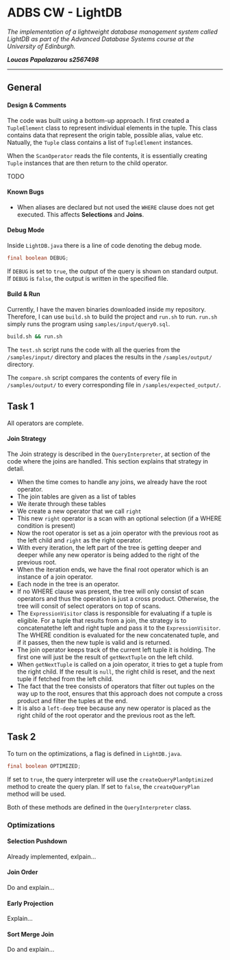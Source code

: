 # ADBS CW - LightDB

*The implementation of a lightweight database management system called LightDB as part of the Advanced Database Systems course at the University of Edinburgh.*

***Loucas Papalazarou***
***s2567498***

---

## General

#### Design & Comments

The code was built using a bottom-up approach. I first created a `TupleElement` class to represent individual elements in the tuple. This class contains data that represent the origin table, possible alias, value etc. Natually, the `Tuple` class contains a list of `TupleElement` instances.

When the `ScanOperator` reads the file contents, it is essentially creating `Tuple` instances that are then return to the child operator.

TODO

#### Known Bugs

- When aliases are declared but not used the `WHERE` clause does not get executed. This affects **Selections** and **Joins**.
 
#### Debug Mode

Inside `LightDB.java` there is a line of code denoting the debug mode.

```java
final boolean DEBUG;
```

If `DEBUG` is set to `true`, the output of the query is shown on standard output.
If `DEBUG` is `false`, the output is written in the specified file.

#### Build & Run
Currently, I have the maven binaries downloaded inside my repository. Therefore, I can use `build.sh` to build the project and `run.sh` to run. `run.sh` simply runs the program using `samples/input/query0.sql`. 

```bash
build.sh && run.sh
```

The `test.sh` script runs the code with all the queries from the `/samples/input/` directory and places the results in the `/samples/output/` directory.

The `compare.sh` script compares the contents of every file in `/samples/output/` to every corresponding file in `/samples/expected_output/`.

## Task 1

All operators are complete.

#### Join Strategy

The Join strategy is described in the `QueryInterpreter`, at section of the code where the joins are handled. This section explains that strategy in detail.

- When the time comes to handle any joins, we already have the root operator.
- The join tables are given as a list of tables
- We iterate through these tables
- We create a new operator that we call `right`
- This new `right` operator is a scan with an optional selection (if a WHERE condition is present)
- Now the root operator is set as a join operator with the previous root as the left child and `right` as the right operator.
- With every iteration, the left part of the tree is getting deeper and deeper while any new operator is being added to the right of the previous root.
- When the iteration ends, we have the final root operator which is an instance of a join operator.
- Each node in the tree is an operator.
- If no WHERE clause was present, the tree will only consist of scan operators and thus the operation is just a cross product. Otherwise, the tree will consit of select operators on top of scans.
- The `ExpressionVisitor` class is responsible for evaluating if a tuple is eligible. For a tuple that results from a join, the strategy is to concatenatethe left and right tuple and pass it to the `ExpressionVisitor`. The WHERE condition is evaluated for the new concatenated tuple, and if it passes, then the new tuple is valid and is returned.
- The join operator keeps track of the current left tuple it is holding. The first one will just be the result of `getNextTuple` on the left child.
- When `getNextTuple` is called on a join operator, it tries to get a tuple from the right child. If the result is `null`, the right child is reset, and the next tuple if fetched from the left child.
- The fact that the tree consists of operators that filter out tuples on the way up to the root, ensures that this approach does not compute a cross product and filter the tuples at the end.
- It is also a `left-deep` tree because any new operator is placed as the right child of the root operator and the previous root as the left.

## Task 2

To turn on the optimizations, a flag is defined in `LightDB.java`.

```java
final boolean OPTIMIZED;
```

If set to `true`, the query interpreter will use the `createQueryPlanOptimized` method to create the query plan.
If set to `false`, the `createQueryPlan` method will be used.

Both of these methods are defined in the `QueryInterpreter` class.

### Optimizations

#### Selection Pushdown

Already implemented, exlpain...

#### Join Order

Do and explain...

#### Early Projection

Explain...

#### Sort Merge Join

Do and explain...